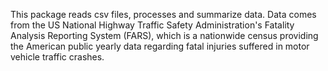This package reads csv files, processes and summarize data. Data comes from the US National Highway Traffic Safety Administration's Fatality Analysis Reporting System (FARS), which is a nationwide census providing the American public yearly data regarding fatal injuries suffered in motor vehicle traffic crashes.

